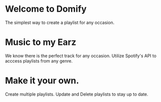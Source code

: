 # Welcome to Domify
The simplest way to create a playlist for any occasion.

# Music to my Earz
We know there is the perfect track for any occasion. Utilize Spotify's API to acccess playlists from any genre.

# Make it your own.
Create multiple playlists. Update and Delete playlists to stay up to date.